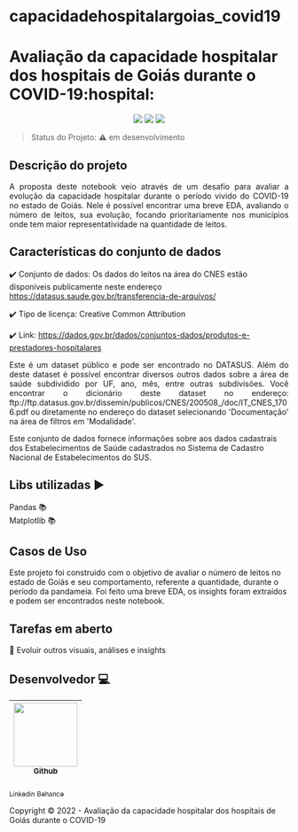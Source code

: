 # capacidadehospitalargoias_covid19

<h1>Avaliação da capacidade hospitalar dos hospitais de Goiás durante o COVID-19:hospital:</h1>

<p align="center">
  <img src="https://img.shields.io/badge/python-3670A0?style=for-the-badge&logo=python&logoColor=ffdd54"/>
  <img src="https://img.shields.io/badge/Matplotlib-%23ffffff.svg?style=for-the-badge&logo=Matplotlib&logoColor=black"/>
  <img src="https://img.shields.io/badge/pandas-%23150458.svg?style=for-the-badge&logo=pandas&logoColor=white"/>
</p>

> Status do Projeto: :warning: em desenvolvimento


## Descrição do projeto 

<p align="justify">
  A proposta deste notebook veio através de um desafio para avaliar a evolução da capacidade hospitalar durante o período vivido do COVID-19 no estado de Goiás.
  Nele é possível encontrar uma breve EDA, avaliando o número de leitos, sua evolução, focando prioritariamente nos municípios onde tem maior representatividade na quantidade de leitos.
</p>

## Características do conjunto de dados

:heavy_check_mark: Conjunto de dados: Os dados do leitos na área do CNES estão disponíveis publicamente neste endereço 
https://datasus.saude.gov.br/transferencia-de-arquivos/ 

:heavy_check_mark: Tipo de licença: Creative Common Attribution  

:heavy_check_mark: Link: https://dados.gov.br/dados/conjuntos-dados/produtos-e-prestadores-hospitalares 

<p align="justify">
Este é um dataset público e pode ser encontrado no DATASUS. Além do deste dataset é possível encontrar diversos outros dados sobre a área de saúde subdividido por UF, ano, mês, entre outras subdivisões.
Você encontrar o dicionário deste dataset no endereço: ftp://ftp.datasus.gov.br/dissemin/publicos/CNES/200508_/doc/IT_CNES_1706.pdf ou diretamente no endereço do dataset selecionando 'Documentação' na área de filtros em 'Modalidade'.

Este conjunto de dados fornece informações sobre aos dados cadastrais dos Estabelecimentos de Saúde cadastrados no Sistema de Cadastro Nacional de Estabelecimentos do SUS.

</p>  

## Libs utilizadas :arrow_forward:

Pandas :books:  
Matplotlib :books:  

## Casos de Uso

Este projeto foi construido com o objetivo de avaliar o número de leitos no estado de Goiás e seu comportamento, referente a quantidade, durante o período da pandameia. Foi feito uma breve EDA, os insights foram extraídos e podem ser encontrados neste notebook.

## Tarefas em aberto

:memo: Evoluir outros visuais, análises e insights 

## Desenvolvedor :computer:

| [<img src="https://avatars.githubusercontent.com/u/67239257?v=4" width=115><br><sub>Github</sub>](https://github.com/douglassodre) |
| :---: |
[<sub>Linkedin</sub>](https://www.linkedin.com/in/douglassodre)
[<sub>Behance</sub>](https://www.behance.net/douglasssodre)

Copyright :copyright: 2022 - Avaliação da capacidade hospitalar dos hospitais de Goiás durante o COVID-19
